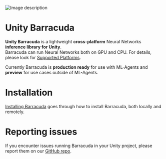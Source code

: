 ![Image description](Documentation~/images/barracuda-landing-image.png)

# Unity Barracuda

**Unity Barracuda** is a lightweight **cross-platform** Neural Networks **inference library for Unity**. \
Barracuda can run Neural Networks both on GPU and CPU. For details, please look for [Supported Platforms](Documentation~/SupportedPlatforms.md).

Currently Barracuda is **production ready** for use with ML-Agents and **preview** for use cases outside of ML-Agents.


# Installation

[Installing Barracuda](Documentation~/Installing.md) goes through how to install Barracuda, both locally and remotely. 

# Reporting issues

If you encounter issues running Barracuda in your Unity project, please report them on our [GitHub repo](https://github.com/Unity-Technologies/barracuda-release/issues).
